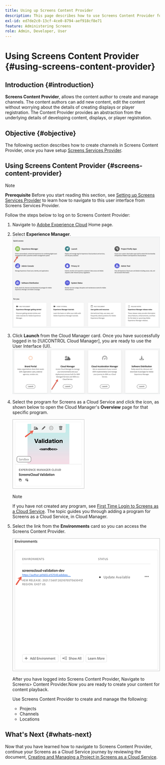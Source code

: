 ```yaml
---
title: Using up Screens Content Provider
description: This page describes how to use Screens Content Provider for creating content.
exl-id: ed7de2c0-13cf-4ce0-8794-aef918cf8e71
feature: Administering Screens
role: Admin, Developer, User
---
```

# Using Screens Content Provider {#using-screens-content-provider}

## Introduction {#introduction}

**Screens Content Provider**, allows the content author to create and manage channels. The content authors can add new content, edit the content without worrying about the details of creating displays or player registration. The Content Provider provides an abstraction from the underlying details of developing content, displays, or player registration.

## Objective {#objective}

The following section describes how to create channels in Screens Content Provider, once you have setup [Screens Services Provider](https://experienceleague.adobe.com/docs/experience-manager-cloud-service/content/screens-as-cloud-service/configure-screens-cloud/using-screens-content-provider.html?lang=en). 

## Using Screens Content Provider {#screens-content-provider}

>[!NOTE]
>**Prerequisite**
>Before you start reading this section, see [Setting up Screens Services Provider](https://experienceleague.adobe.com/docs/experience-manager-cloud-service/content/screens-as-cloud-service/configure-screens-cloud/navigating-to-screens-services-provider.html) to learn how to navigate to this user interface from Screens Services Provider.

Follow the steps below to log on to Screens Content Provider:

1. Navigate to [Adobe Experience Cloud](https://experience.adobe.com) Home page.

1. Select **Experience Manager**.
   ![Landing page for Quick Access to areas of Experience Manager.](/help/implementing/cloud-manager/getting-access-to-aem-in-cloud/assets/landing-page1.png)

1. Click **Launch** from the Cloud Manager card. Once you have successfully logged in to [!UICONTROL Cloud Manager], you are ready to use the User Interface (UI).
   ![Four areas of Cloud Manager -- Brand Portal, Cloud Manager, Cloud Acceleration Manager, and Software Distribution -- each showing their own Launch buttion.](/help/implementing/cloud-manager/getting-access-to-aem-in-cloud/assets/landing-page2.png)

1. Select the program for Screens as a Cloud Service and click the icon, as shown below to open the Cloud Manager's **Overview** page for that specific program.

   ![Icon for Cloud Manager's Overview page is shown on the far left of a toolbar.](/help/screens-cloud/assets/configure/screens-cp-1.png)

   >[!NOTE]
   >If you have not created any program, see [First Time Login to Screens as a Cloud Service](https://experienceleague.adobe.com/docs/experience-manager-cloud-service/content/screens-as-cloud-service/onboarding-screens-cloud/first-time-login-screens-cloud.html). The topic guides you through adding a program for Screens as a Cloud Service, in Cloud Manager.
  
1. Select the link from  the **Environments** card so you can access the Screens Content Provider.

   ![Link highlighted from the Environments card that lets you access the Screens Content Provider.](/help/screens-cloud/assets/configure/screens-cp-2.png)

   After you have logged into Screens Content Provider, Navigate to Screens> Content Provider.Now you are ready to create your content for content playback.

   Use Screens Content Provider to create and manage the following:

   * Projects
   * Channels
   * Locations

## What's Next {#whats-next}

Now that you have learned how to navigate to Screens Content Provider, continue your Screens as a Cloud Service journey by reviewing the document, [Creating and Managing a Project in Screens as a Cloud Service](https://experienceleague.adobe.com/docs/experience-manager-cloud-service/content/screens-as-cloud-service/create-content/creating-projects-screens-cloud.html).

